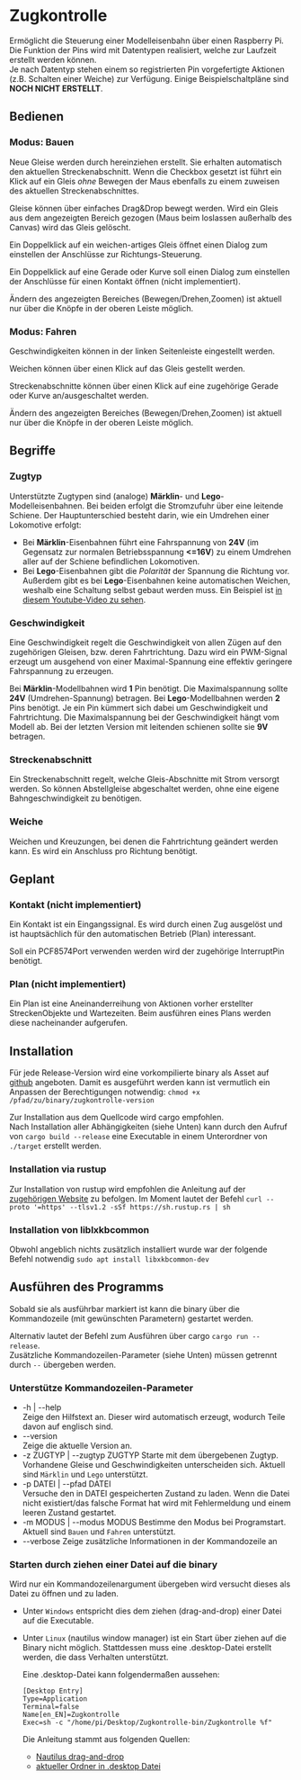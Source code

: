 # Zugkontrolle

Ermöglicht die Steuerung einer Modelleisenbahn über einen Raspberry Pi.  
Die Funktion der Pins wird mit Datentypen realisiert, welche zur Laufzeit erstellt werden können.  
Je nach Datentyp stehen einem so registrierten Pin vorgefertigte Aktionen
(z.B. Schalten einer Weiche) zur Verfügung.
Einige Beispielschaltpläne sind __NOCH NICHT ERSTELLT__.

## Bedienen

### Modus: Bauen

Neue Gleise werden durch hereinziehen erstellt.
Sie erhalten automatisch den aktuellen Streckenabschnitt.
Wenn die Checkbox gesetzt ist führt ein Klick auf ein Gleis _ohne_ Bewegen der Maus
ebenfalls zu einem zuweisen des aktuellen Streckenabschnittes.

Gleise können über einfaches Drag&Drop bewegt werden.
Wird ein Gleis aus dem angezeigten Bereich gezogen (Maus beim loslassen außerhalb des Canvas)
wird das Gleis gelöscht.

Ein Doppelklick auf ein weichen-artiges Gleis öffnet einen Dialog zum einstellen
der Anschlüsse zur Richtungs-Steuerung.

Ein Doppelklick auf eine Gerade oder Kurve soll einen Dialog zum einstellen der Anschlüsse
für einen Kontakt öffnen (nicht implementiert).

Ändern des angezeigten Bereiches (Bewegen/Drehen,Zoomen) ist aktuell
nur über die Knöpfe in der oberen Leiste möglich.

### Modus: Fahren

Geschwindigkeiten können in der linken Seitenleiste eingestellt werden.

Weichen können über einen Klick auf das Gleis gestellt werden.

Streckenabschnitte können über einen Klick auf eine zugehörige Gerade oder Kurve an/ausgeschaltet werden.

Ändern des angezeigten Bereiches (Bewegen/Drehen,Zoomen) ist aktuell
nur über die Knöpfe in der oberen Leiste möglich.

## Begriffe

### Zugtyp

Unterstützte Zugtypen sind (analoge) __Märklin__- und __Lego__-Modelleisenbahnen. Bei beiden erfolgt die Stromzufuhr über eine leitende Schiene.
Der Hauptunterschied besteht darin, wie ein Umdrehen einer Lokomotive erfolgt:

- Bei __Märklin__-Eisenbahnen führt eine Fahrspannung von __24V__ (im Gegensatz zur normalen Betriebsspannung __<=16V__) zu einem Umdrehen aller auf der Schiene befindlichen Lokomotiven.
- Bei __Lego__-Eisenbahnen gibt die _Polarität_ der Spannung die Richtung vor.
    Außerdem gibt es bei __Lego__-Eisenbahnen keine automatischen Weichen,
    weshalb eine Schaltung selbst gebaut werden muss.
    Ein Beispiel ist [in diesem Youtube-Video zu sehen](https://www.youtube.com/watch?v=h-5FmGfYzRs).

### Geschwindigkeit

Eine Geschwindigkeit regelt die Geschwindigkeit von allen Zügen auf den zugehörigen Gleisen,
bzw. deren Fahrtrichtung.
Dazu wird ein PWM-Signal erzeugt um ausgehend von einer Maximal-Spannung eine effektiv geringere Fahrspannung zu erzeugen.

Bei __Märklin__-Modellbahnen wird __1__ Pin benötigt. Die Maximalspannung sollte __24V__ (Umdrehen-Spannung) betragen.
Bei __Lego__-Modellbahnen werden __2__ Pins benötigt.
Je ein Pin kümmert sich dabei um Geschwindigkeit und Fahrtrichtung.
    Die Maximalspannung bei der Geschwindigkeit hängt vom Modell ab.
    Bei der letzten Version mit leitenden schienen sollte sie __9V__ betragen.

### Streckenabschnitt

Ein Streckenabschnitt regelt, welche Gleis-Abschnitte mit Strom versorgt werden.
So können Abstellgleise abgeschaltet werden, ohne eine eigene Bahngeschwindigkeit zu benötigen.

### Weiche

Weichen und Kreuzungen, bei denen die Fahrtrichtung geändert werden kann.
Es wird ein Anschluss pro Richtung benötigt.

## Geplant

### Kontakt (nicht implementiert)

Ein Kontakt ist ein Eingangssignal. Es wird durch einen Zug ausgelöst und ist hauptsächlich für den
automatischen Betrieb (Plan) interessant.

Soll ein PCF8574Port verwenden werden wird der zugehörige InterruptPin benötigt.

### Plan (nicht implementiert)

Ein Plan ist eine Aneinanderreihung von Aktionen vorher erstellter StreckenObjekte und Wartezeiten.
Beim ausführen eines Plans werden diese nacheinander aufgerufen.

## Installation

Für jede Release-Version wird eine vorkompilierte binary als Asset auf [github](https://github.com/spamviech/Zugkontrolle/releases) angeboten.
Damit es ausgeführt werden kann ist vermutlich ein Anpassen der Berechtigungen notwendig:
`chmod +x /pfad/zu/binary/zugkontrolle-version`

Zur Installation aus dem Quellcode wird cargo empfohlen.  
Nach Installation aller Abhängigkeiten (siehe Unten) kann durch den Aufruf von
`cargo build --release` eine Executable in einem Unterordner von `./target` erstellt werden.

### Installation via rustup

Zur Installation von rustup wird empfohlen die Anleitung auf der
[zugehörigen Website](https://rustup.rs/) zu befolgen.
Im Moment lautet der Befehl
    `curl --proto '=https' --tlsv1.2 -sSf https://sh.rustup.rs | sh`

### Installation von liblxkbcommon

Obwohl angeblich nichts zusätzlich installiert wurde war der folgende Befehl notwendig
    `sudo apt install libxkbcommon-dev`

## Ausführen des Programms

Sobald sie als ausführbar markiert ist kann die binary über die Kommandozeile
(mit gewünschten Parametern) gestartet werden.

Alternativ lautet der Befehl zum Ausführen über cargo `cargo run -- release`.  
Zusätzliche Kommandozeilen-Parameter (siehe Unten) müssen getrennt durch `--` übergeben werden.

### Unterstütze Kommandozeilen-Parameter

- -h | --help  
    Zeige den Hilfstext an. Dieser wird automatisch erzeugt, wodurch Teile davon auf englisch sind.
- --version  
    Zeige die aktuelle Version an.
- -z ZUGTYP | --zugtyp ZUGTYP
    Starte mit dem übergebenen Zugtyp. Vorhandene Gleise und Geschwindigkeiten unterscheiden sich.
    Aktuell sind `Märklin` und `Lego` unterstützt.
- -p DATEI | --pfad DATEI  
    Versuche den in DATEI gespeicherten Zustand zu laden.
    Wenn die Datei nicht existiert/das falsche Format hat wird mit Fehlermeldung
    und einem leeren Zustand gestartet.
- -m MODUS | --modus MODUS
    Bestimme den Modus bei Programstart.
    Aktuell sind `Bauen` und `Fahren` unterstützt.
- --verbose
    Zeige zusätzliche Informationen in der Kommandozeile an

### Starten durch ziehen einer Datei auf die binary

Wird nur ein Kommandozeilenargument übergeben wird versucht dieses als Datei zu öffnen und zu laden.

- Unter `Windows` entspricht dies dem ziehen (drag-and-drop) einer Datei auf die Executable.
- Unter `Linux` (nautilus window manager) ist ein Start über ziehen auf die Binary nicht möglich.
    Stattdessen muss eine .desktop-Datei erstellt werden, die dass Verhalten unterstützt.

    Eine .desktop-Datei kann folgendermaßen aussehen:

    ```.desktop
    [Desktop Entry]
    Type=Application
    Terminal=false
    Name[en_EN]=Zugkontrolle
    Exec=sh -c "/home/pi/Desktop/Zugkontrolle-bin/Zugkontrolle %f"
    ```

  Die Anleitung stammt aus folgenden Quellen:

  - [Nautilus drag-and-drop](https://askubuntu.com/questions/52789/drag-and-drop-file-onto-script-in-nautilus)
  - [aktueller Ordner in .desktop Datei](https://stackoverflow.com/a/56202419)
